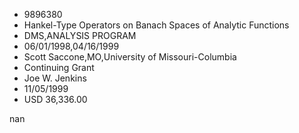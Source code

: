 
* 9896380
* Hankel-Type Operators on Banach Spaces of Analytic Functions
* DMS,ANALYSIS PROGRAM
* 06/01/1998,04/16/1999
* Scott Saccone,MO,University of Missouri-Columbia
* Continuing Grant
* Joe W. Jenkins
* 11/05/1999
* USD 36,336.00

nan
